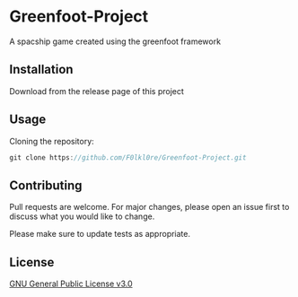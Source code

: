 # Greenfoot-Project

A spacship game created using the greenfoot framework

## Installation

Download from the release page of this project

## Usage

Cloning the repository:

```java
git clone https://github.com/F0lkl0re/Greenfoot-Project.git
```

## Contributing
Pull requests are welcome. For major changes, please open an issue first to discuss what you would like to change.

Please make sure to update tests as appropriate.

## License
[GNU General Public License v3.0](https://choosealicense.com/licenses/gpl-3.0/)